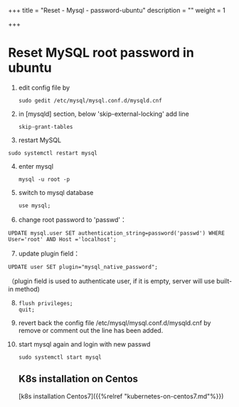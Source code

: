 +++
title = "Reset - Mysql - password-ubuntu"
description = ""
weight = 1

+++

# Reset MySQL root password in ubuntu

1. edit config file by 

   ```shell
   sudo gedit /etc/mysql/mysql.conf.d/mysqld.cnf 
   ```

2. in [mysqld] section, below 'skip-external-locking' add line

   ```config
   skip-grant-tables
   ```

    

3. restart MySQL

```shell
sudo systemctl restart mysql
```

4. enter mysql 

   ```shell
   mysql -u root -p
   ```

   

5. switch to mysql database

   ```mysql
   use mysql;
   ```

   

6. change root password to 'passwd'：

```mysql
UPDATE mysql.user SET authentication_string=password('passwd') WHERE User='root' AND Host ='localhost';
```

7. update plugin field：

```mysql
UPDATE user SET plugin="mysql_native_password";
```

（plugin field is used to authenticate user, if it is empty, server will use built-in method)

8. ```mysql
   flush privileges;
   quit;
   ```

   

9. revert back the config file /etc/mysql/mysql.conf.d/mysqld.cnf  by remove or comment out the line has been added. 

10. start mysql again and login with new passwd

    ```shell
    sudo systemctl start mysql
    ```

    ## K8s installation on Centos
    
    [k8s installation Centos7]({{%relref "kubernetes-on-centos7.md"%}})

